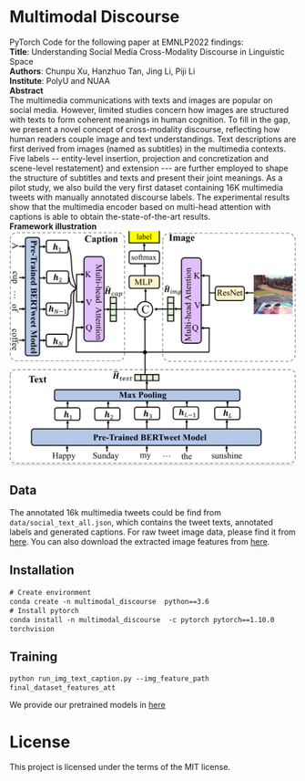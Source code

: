 # Multimodal Discourse  
PyTorch Code for the following paper at EMNLP2022 findings:  
**Title**: Understanding Social Media Cross-Modality Discourse in Linguistic Space  
**Authors**: Chunpu Xu, Hanzhuo Tan, Jing Li, Piji Li \
**Institute**: PolyU and NUAA  
**Abstract**  
The multimedia communications with texts and images are popular on social media.
However, limited studies concern how images are structured with texts to form coherent meanings in human cognition.
To fill in the gap, we present a novel concept of cross-modality discourse, reflecting how human readers couple image and text understandings.
Text descriptions are first derived from images (named as subtitles) in the multimedia contexts. 
Five labels -- entity-level insertion, projection and concretization and scene-level restatement} and extension --- are further employed to shape the structure of subtitles and texts and present their joint meanings.
As a pilot study, we also build the very first dataset containing 16K multimedia tweets with manually annotated discourse labels.
The experimental results show that the multimedia encoder based on multi-head attention with captions is able to obtain the-state-of-the-art results.\
**Framework illustration**\
![avatar](model.png)

## Data
The annotated 16k multimedia tweets could be find from `data/social_text_all.json`, which contains the tweet texts, annotated labels and generated captions. For raw tweet image data, please find it from [here](https://connectpolyu-my.sharepoint.com/:u:/g/personal/21038672r_connect_polyu_hk/Ea2slzlxGOtIr-gfoYQkMGkBAe1B4TK4WCidjSfSuf3QiQ?e=9O4KBS). 
You can also download the extracted image features from [here](https://connectpolyu-my.sharepoint.com/:u:/g/personal/21038672r_connect_polyu_hk/Ec7pJDWJ8FRDkpzGrouFkAABiTxQ9Iknq4pWDsL_xj-m5A?e=Y8deeI).

## Installation
```
# Create environment
conda create -n multimodal_discourse  python==3.6
# Install pytorch 
conda install -n multimodal_discourse  -c pytorch pytorch==1.10.0 torchvision
```

## Training
```
python run_img_text_caption.py --img_feature_path final_dataset_features_att
```
We provide our pretrained models in [here](https://connectpolyu-my.sharepoint.com/:u:/g/personal/21038672r_connect_polyu_hk/EeI2cQ8dEtNFpHR4MD2f4HUBK3uk33xOrCl7NU1zvMCkIA?e=CJaye3)

# License
This project is licensed under the terms of the MIT license. 
